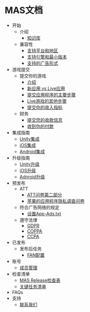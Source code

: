 # MAS文档

<!--ts-->
* 开始
  * 介绍
    * [知识库](./markdowns/knowledge-base.md)
  * 兼容性
    * [支持平台和地区](./markdowns/supported-platforms-regions.md)
    * [支持引擎和最小版本](./markdowns/supported-engines-minimum-versions.md)
    * [支持的广告形式](./markdowns/supported-ad-formats.md)
* 游戏提交
  * 提交你的游戏
    * [介绍](./markdowns/submission-introduction.md)
    * [新应用 vs Live应用](./markdowns/submission-newapp-vs-liveapp.md)
    * [提交应用程序的主要步骤](./markdowns/submission-main-steps.md)
    * [Live游戏的其他步骤](./markdowns/submission-additional-steps.md)
    * [提交你的收入指标](./markdowns/submission-revenue-metrics.md)
  * 财务
    * [提交您的收款信息](./markdowns/payment-submitting-information.md)
    * [收到你的付款](./markdowns/payment-receiving.md)
* 集成指南
  * [Unity集成](./markdowns/integration-unity.md)
  * [iOS集成](./markdowns/integration-ios.md)
  * [Android集成](./markdowns/integration-android.md)  
* 升级指南
  * [Unity升级](./markdowns/upgrade-guide-unity.md)
  * [iOS升级](./markdowns/upgrade-guide-ios.md)
  * [Adnroid升级](./markdowns/upgrade-guide-android.md)
* 预发布
  * ATT
    * [ATT问卷第二部分](./markdowns/ATT-questionnaire-part2.md)
    * [苹果的应用程序隐私调查问卷](./markdowns/apple-app-privacy-questionnaire.md)
  * 符合广告网络的规定
    * [设置App-Ads.txt](./markdowns/app-ads.md)
  * 遵守法律
    * [GDPR](./markdowns/privacy-gdpr.md)
    * [COPPA](./markdowns/privacy-coppa.md)
    * [CCPA](./markdowns/privacy-ccpa.md)
* 已发布
  * 发布后任务
    * [FAN配置](./markdowns/FAN-configuration.md)
* 账号
  * [成员管理](./markdowns/account-member-management.md)
* 检查清单
  * [MAS Release检查表](./markdowns/checklist-releasing.md)
  * [关键任务清单](./markdowns/checklist-key-tasks.md)
* FAQs
* 支持
  * [联系我们](./markdowns/contact-us.md)
<!--te-->


